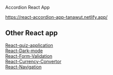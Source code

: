 Accordion React App

https://react-accordion-app-tanawut.netlify.app/

## Other React app

[React-quiz-application](https://github.com/Josephsavesafe/React-quiz-application)\
[React-Dark-mode ](https://github.com/Josephsavesafe/React-quiz-application)\
[React-Form-Validation](https://github.com/Josephsavesafe/React-form-validation)\
[React-Currency-Convertor ](https://github.com/Josephsavesafe/React-quiz-application)\
[React-Navigation ](https://github.com/Josephsavesafe/React-quiz-application)


